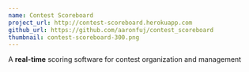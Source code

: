 ```yaml
---
name: Contest Scoreboard
project_url: http://contest-scoreboard.herokuapp.com
github_url: https://github.com/aaronfuj/contest_scoreboard
thumbnail: contest-scoreboard-300.png
---
```

A **real-time** scoring software for contest organization and management
